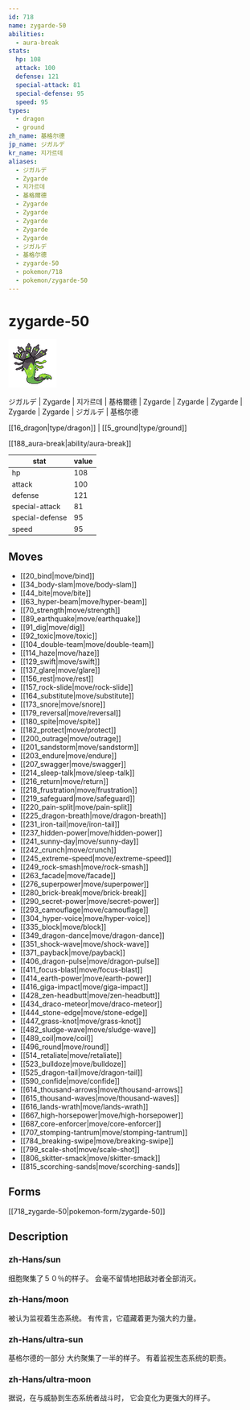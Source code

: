 ```yaml
---
id: 718
name: zygarde-50
abilities:
  - aura-break
stats:
  hp: 108
  attack: 100
  defense: 121
  special-attack: 81
  special-defense: 95
  speed: 95
types:
  - dragon
  - ground
zh_name: 基格尔德
jp_name: ジガルデ
kr_name: 지가르데
aliases:
  - ジガルデ
  - Zygarde
  - 지가르데
  - 基格爾德
  - Zygarde
  - Zygarde
  - Zygarde
  - Zygarde
  - Zygarde
  - ジガルデ
  - 基格尔德
  - zygarde-50
  - pokemon/718
  - pokemon/zygarde-50
---
```

# zygarde-50

![](https://raw.githubusercontent.com/PokeAPI/sprites/master/sprites/pokemon/718.png)

ジガルデ | Zygarde | 지가르데 | 基格爾德 | Zygarde | Zygarde | Zygarde | Zygarde | Zygarde | ジガルデ | 基格尔德

[[16_dragon|type/dragon]] | [[5_ground|type/ground]]

[[188_aura-break|ability/aura-break]]

|stat|value|
|---|---|
|hp|108|
|attack|100|
|defense|121|
|special-attack|81|
|special-defense|95|
|speed|95|


## Moves

- [[20_bind|move/bind]]
- [[34_body-slam|move/body-slam]]
- [[44_bite|move/bite]]
- [[63_hyper-beam|move/hyper-beam]]
- [[70_strength|move/strength]]
- [[89_earthquake|move/earthquake]]
- [[91_dig|move/dig]]
- [[92_toxic|move/toxic]]
- [[104_double-team|move/double-team]]
- [[114_haze|move/haze]]
- [[129_swift|move/swift]]
- [[137_glare|move/glare]]
- [[156_rest|move/rest]]
- [[157_rock-slide|move/rock-slide]]
- [[164_substitute|move/substitute]]
- [[173_snore|move/snore]]
- [[179_reversal|move/reversal]]
- [[180_spite|move/spite]]
- [[182_protect|move/protect]]
- [[200_outrage|move/outrage]]
- [[201_sandstorm|move/sandstorm]]
- [[203_endure|move/endure]]
- [[207_swagger|move/swagger]]
- [[214_sleep-talk|move/sleep-talk]]
- [[216_return|move/return]]
- [[218_frustration|move/frustration]]
- [[219_safeguard|move/safeguard]]
- [[220_pain-split|move/pain-split]]
- [[225_dragon-breath|move/dragon-breath]]
- [[231_iron-tail|move/iron-tail]]
- [[237_hidden-power|move/hidden-power]]
- [[241_sunny-day|move/sunny-day]]
- [[242_crunch|move/crunch]]
- [[245_extreme-speed|move/extreme-speed]]
- [[249_rock-smash|move/rock-smash]]
- [[263_facade|move/facade]]
- [[276_superpower|move/superpower]]
- [[280_brick-break|move/brick-break]]
- [[290_secret-power|move/secret-power]]
- [[293_camouflage|move/camouflage]]
- [[304_hyper-voice|move/hyper-voice]]
- [[335_block|move/block]]
- [[349_dragon-dance|move/dragon-dance]]
- [[351_shock-wave|move/shock-wave]]
- [[371_payback|move/payback]]
- [[406_dragon-pulse|move/dragon-pulse]]
- [[411_focus-blast|move/focus-blast]]
- [[414_earth-power|move/earth-power]]
- [[416_giga-impact|move/giga-impact]]
- [[428_zen-headbutt|move/zen-headbutt]]
- [[434_draco-meteor|move/draco-meteor]]
- [[444_stone-edge|move/stone-edge]]
- [[447_grass-knot|move/grass-knot]]
- [[482_sludge-wave|move/sludge-wave]]
- [[489_coil|move/coil]]
- [[496_round|move/round]]
- [[514_retaliate|move/retaliate]]
- [[523_bulldoze|move/bulldoze]]
- [[525_dragon-tail|move/dragon-tail]]
- [[590_confide|move/confide]]
- [[614_thousand-arrows|move/thousand-arrows]]
- [[615_thousand-waves|move/thousand-waves]]
- [[616_lands-wrath|move/lands-wrath]]
- [[667_high-horsepower|move/high-horsepower]]
- [[687_core-enforcer|move/core-enforcer]]
- [[707_stomping-tantrum|move/stomping-tantrum]]
- [[784_breaking-swipe|move/breaking-swipe]]
- [[799_scale-shot|move/scale-shot]]
- [[806_skitter-smack|move/skitter-smack]]
- [[815_scorching-sands|move/scorching-sands]]

## Forms



[[718_zygarde-50|pokemon-form/zygarde-50]]

## Description

### zh-Hans/sun

细胞聚集了５０％的样子。
会毫不留情地把敌对者全部消灭。

### zh-Hans/moon

被认为监视着生态系统。
有传言，它蕴藏着更为强大的力量。

### zh-Hans/ultra-sun

基格尔德的一部分
大约聚集了一半的样子。
有着监视生态系统的职责。

### zh-Hans/ultra-moon

据说，在与威胁到生态系统者战斗时，
它会变化为更强大的样子。

